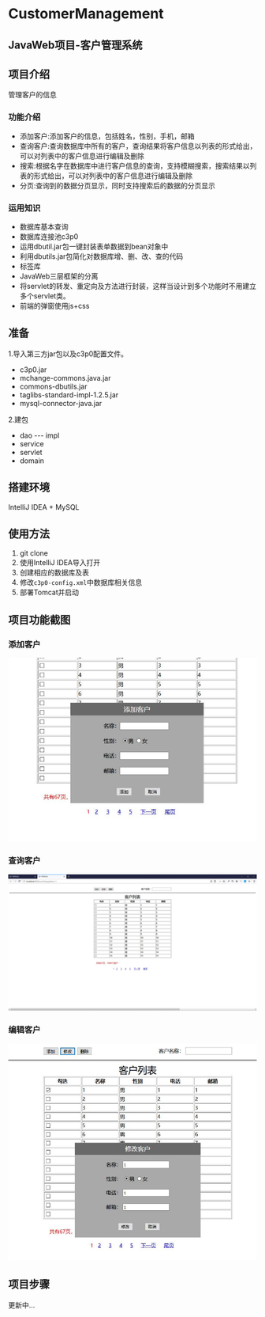 # CustomerManagement
## JavaWeb项目-客户管理系统 

## 项目介绍
管理客户的信息

### 功能介绍

- 添加客户:添加客户的信息，包括姓名，性别，手机，邮箱
- 查询客户:查询数据库中所有的客户，查询结果将客户信息以列表的形式给出，可以对列表中的客户信息进行编辑及删除
- 搜索:根据名字在数据库中进行客户信息的查询，支持模糊搜索，搜索结果以列表的形式给出，可以对列表中的客户信息进行编辑及删除
- 分页:查询到的数据分页显示，同时支持搜索后的数据的分页显示
 
### 运用知识

- 数据库基本查询
- 数据库连接池c3p0
- 运用dbutil.jar包一键封装表单数据到bean对象中
- 利用dbutils.jar包简化对数据库增、删、改、查的代码
- 标签库
- JavaWeb三层框架的分离
- 将servlet的转发、重定向及方法进行封装，这样当设计到多个功能时不用建立多个servlet类。
- 前端的弹窗使用js+css

## 准备
1.导入第三方jar包以及c3p0配置文件。

- c3p0.jar
- mchange-commons.java.jar
- commons-dbutils.jar
- taglibs-standard-impl-1.2.5.jar
- mysql-connector-java.jar

2.建包

- dao
--- impl
- service
- servlet
- domain

## 搭建环境
IntelliJ IDEA  +  MySQL

## 使用方法

1. git clone 
2. 使用IntelliJ IDEA导入打开
3. 创建相应的数据库及表
4. 修改`c3p0-config.xml`中数据库相关信息
5. 部署Tomcat并启动

## 项目功能截图
### 添加客户
 ![image](https://github.com/FJianC/CustomerManagement/blob/master/image/add.JPG)
 

### 查询客户
 ![image](https://github.com/FJianC/CustomerManagement/blob/master/image/cuslist.JPG)


### 编辑客户
 ![image](https://github.com/FJianC/CustomerManagement/blob/master/image/edit.JPG)



## 项目步骤
更新中...





